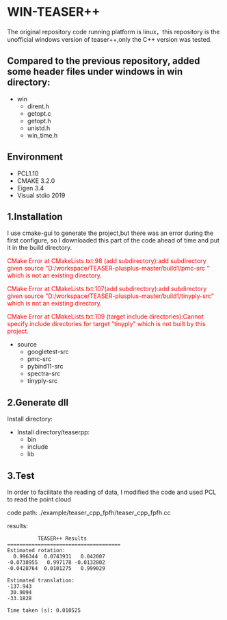 # WIN-TEASER++
The original repository code running platform is linux，this repository is the unofficial windows version of teaser++,only the C++ version was tested.
## Compared to the previous repository, added some header files under windows in win directory:
+ win
  + dirent.h
  + getopt.c
  + getopt.h
  + unistd.h
  + win_time.h

## Environment
+ PCL1.10
+ CMAKE 3.2.0
+ Eigen 3.4
+ Visual stdio 2019

## 1.Installation
I use cmake-gui to generate the project,but there was an error during the first configure, so I downloaded this part of the code ahead of time and put it in the build directory.

<font color="red">
CMake Error at CMakeLists.txt:98 (add subdirectory):add subdirectory given source "D:/workspace/TEASER-plusplus-master/build1/pmc-src " which is not an existing directory.

CMake Error at CMakeLists.txt:107(add subdirectory):add subdirectory given source "D:/workspace/TEASER-plusplus-master/build1/tinyply-src" which is not an existing directory.

CMake Error at CMakeLists.txt:109 (target include directories):Cannot specify include directories for target "tinyply" which is not built by this project.
</font>

+ source
  + googletest-src
  + pmc-src
  + pybind11-src
  + spectra-src
  + tinyply-src

## 2.Generate dll
Install directory:
+ Install directory/teaserpp:
  + bin
  + include
  + lib


## 3.Test
In order to facilitate the reading of data, I modified the code and used PCL to read the point cloud

code path:
./example/teaser_cpp_fpfh/teaser_cpp_fpfh.cc

results:
```=====================================
          TEASER++ Results
=====================================
Estimated rotation:
  0.996344  0.0743931   0.042007
-0.0738955   0.997178 -0.0132802
-0.0428764  0.0101275   0.999029

Estimated translation:
-137.943
 30.9094
-33.1828

Time taken (s): 0.010525

```
